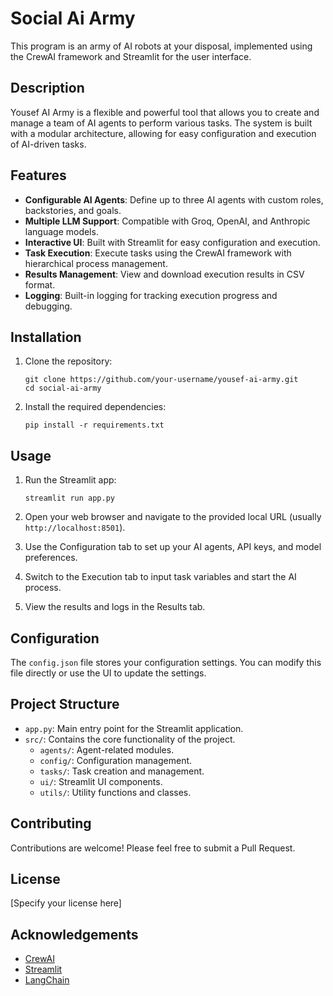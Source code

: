 # Social Ai Army

This program is an army of AI robots at your disposal, implemented using the CrewAI framework and Streamlit for the user interface.

## Description

Yousef AI Army is a flexible and powerful tool that allows you to create and manage a team of AI agents to perform various tasks. The system is built with a modular architecture, allowing for easy configuration and execution of AI-driven tasks.

## Features

- **Configurable AI Agents**: Define up to three AI agents with custom roles, backstories, and goals.
- **Multiple LLM Support**: Compatible with Groq, OpenAI, and Anthropic language models.
- **Interactive UI**: Built with Streamlit for easy configuration and execution.
- **Task Execution**: Execute tasks using the CrewAI framework with hierarchical process management.
- **Results Management**: View and download execution results in CSV format.
- **Logging**: Built-in logging for tracking execution progress and debugging.

## Installation

1. Clone the repository:

   ```
   git clone https://github.com/your-username/yousef-ai-army.git
   cd social-ai-army
   ```
2. Install the required dependencies:

   ```
   pip install -r requirements.txt
   ```

## Usage

1. Run the Streamlit app:

   ```
   streamlit run app.py
   ```
2. Open your web browser and navigate to the provided local URL (usually `http://localhost:8501`).
3. Use the Configuration tab to set up your AI agents, API keys, and model preferences.
4. Switch to the Execution tab to input task variables and start the AI process.
5. View the results and logs in the Results tab.

## Configuration

The `config.json` file stores your configuration settings. You can modify this file directly or use the UI to update the settings.

## Project Structure

- `app.py`: Main entry point for the Streamlit application.
- `src/`: Contains the core functionality of the project.
  - `agents/`: Agent-related modules.
  - `config/`: Configuration management.
  - `tasks/`: Task creation and management.
  - `ui/`: Streamlit UI components.
  - `utils/`: Utility functions and classes.

## Contributing

Contributions are welcome! Please feel free to submit a Pull Request.

## License

[Specify your license here]

## Acknowledgements

- [CrewAI](https://github.com/joaomdmoura/crewAI)
- [Streamlit](https://streamlit.io/)
- [LangChain](https://github.com/hwchase17/langchain)
